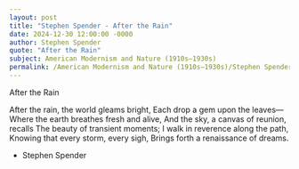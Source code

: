 ```yaml
---
layout: post
title: "Stephen Spender - After the Rain"
date: 2024-12-30 12:00:00 -0000
author: Stephen Spender
quote: "After the Rain"
subject: American Modernism and Nature (1910s–1930s)
permalink: /American Modernism and Nature (1910s–1930s)/Stephen Spender/Stephen Spender - After the Rain
---
```


After the Rain

After the rain, the world gleams bright,
Each drop a gem upon the leaves—
Where the earth breathes fresh and alive,
And the sky, a canvas of reunion, recalls
The beauty of transient moments;
I walk in reverence along the path,
Knowing that every storm, every sigh,
Brings forth a renaissance of dreams.


- Stephen Spender
